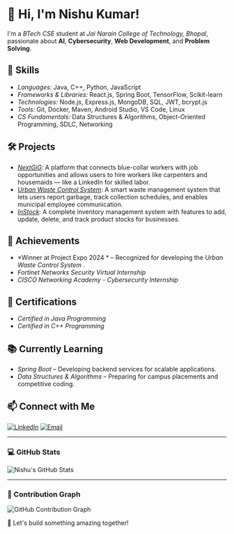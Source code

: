 # 👋 Hi, I'm Nishu Kumar!

I'm a *BTech CSE* student at *Jai Narain College of Technology, Bhopal*, passionate about **AI**, **Cybersecurity**, **Web Development**, and **Problem Solving**.

## 🔧 Skills
- *Languages:* Java, C++, Python, JavaScript  
- *Frameworks & Libraries:* React.js, Spring Boot, TensorFlow, Scikit-learn  
- *Technologies:* Node.js, Express.js, MongoDB, SQL, JWT, bcrypt.js  
- *Tools:* Git, Docker, Maven, Android Studio, VS Code, Linux  
- *CS Fundamentals:* Data Structures & Algorithms, Object-Oriented Programming, SDLC, Networking  

## 🛠 Projects
- *[NextGiG](https://github.com/Nishukr/NextGiG)*: A platform that connects blue-collar workers with job opportunities and allows users to hire workers like carpenters and housemaids — like a LinkedIn for skilled labor.
- *[Urban Waste Control System](https://github.com/Nishukr/Urban-waste-control)*: A smart waste management system that lets users report garbage, track collection schedules, and enables municipal employee communication.
- *[InStock](https://github.com/Nishukr/instocknew)*: A complete inventory management system with features to add, update, delete, and track product stocks for businesses.

## 🚀 Achievements
- *Winner at Project Expo 2024 * – Recognized for developing the *Urban Waste Control System* .
- *Fortinet Networks Security Virtual Internship*  
- *CISCO Networking Academy - Cybersecurity Internship*

## 📜 Certifications
- *Certified in Java Programming*  
- *Certified in C++ Programming*  

## 📚 Currently Learning
- *Spring Boot* – Developing backend services for scalable applications.  
- *Data Structures & Algorithms* – Preparing for campus placements and competitive coding.

## 📫 Connect with Me  
[![LinkedIn](https://img.shields.io/badge/LinkedIn-Connect-blue?style=for-the-badge&logo=linkedin)]([https://www.linkedin.com/in/your-linkedin-id](https://www.linkedin.com/in/nishu-kumar-114bb5256/))  
[![Email](https://img.shields.io/badge/Email-nishukumarsahu9752@gmail.com-red?style=for-the-badge&logo=gmail)](mailto:nishukumarsahu9752@gmail.com)

---

### 💻 GitHub Stats  
![Nishu's GitHub Stats](https://github-readme-stats.vercel.app/api?username=yourusername&show_icons=true&hide_title=true)

---

### 🌱 Contribution Graph  
![GitHub Contribution Graph](http://github-profile-summary-cards.vercel.app/api/cards/profile-details?username=Nishukr&theme=blue_green)

🚀 Let's build something amazing together!
